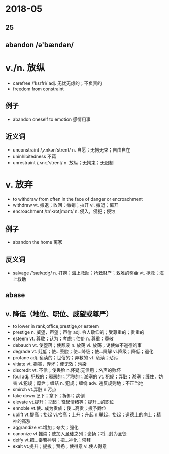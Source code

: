 2018-05
=====

25
---

abandon /ə'bændən/
---

# v./n. 放纵

* carefree /'kɛrfri/  adj. 无忧无虑的；不负责的
* freedom from constraint

## 例子

* abandon oneself to emotion 感情用事

## 近义词

* unconstraint /,ʌnkən'strent/ n. 自愿；无拘无束；自由自在
* uninhibitedness 不羁
* unrestraint /,ʌnrɪ'strent/ n. 放纵；无拘束；无限制

# v. 放弃

* to withdraw from often in the face of danger or encroachment
* withdraw vt. 撤退；收回；撤销；拉开 vi. 撤退；离开
* encroachment /ɪn'krotʃmənt/ n. 侵入，侵犯；侵蚀

## 例子

* abandon the home 离家

## 反义词

* salvage /'sælvɪdʒ/ n. 打捞；海上救助；抢救财产；救难的奖金 vt. 抢救；海上救助

abase
---

## v. 降低（地位、职位、威望或尊严）

* to lower in rank,office,prestige,or esteem
* prestige n. 威望，声望；声誉 adj. 令人敬仰的；受尊重的；贵重的
* esteem vt. 尊敬；认为；考虑；估价 n. 尊重；尊敬
* debauch vt. 使堕落；使颓废 n. 放荡 vi. 放荡；诱使做不道德的事
* degrade vt. 贬低；使...丢脸；使...降级；使...降解 vi.降级；降低；退化
* profane adj. 亵渎的；世俗的；异教的 vt. 亵渎；玷污
* vitiate vt. 损害，弄坏；使无效；污染
* discredit vt. 不信；使丢脸 n.怀疑;无信用；名声的败坏
* foul adj. 犯规的；邪恶的；污秽的；淤塞的 vt. 犯规；弄脏；淤塞；缠住，妨害 vi.犯规；糜烂；缠结 n. 犯规；缠绕 adv. 违反规则地；不正当地
* smirch vt.弄脏 n.污点
* take down 记下；拿下；拆卸；病倒
* elevate vt.提升；举起；奋起情绪等；提升...的职位
* ennoble vt.使...成为贵族；使...高贵；授予爵位
* uplift vt.提高；抬起 vi.抬高；上升；升起 n.举起，抬起；道德上的向上；精神的高涨
* aggrandize vt.增加；夸大；强化
* canonize vt.推崇；使加入圣徒之列；褒扬；将...封为圣徒
* deify vt.把...奉若神明；把...神化；崇拜
* exalt vt.提升；提拔；赞扬；使得意 vi.使人得意
